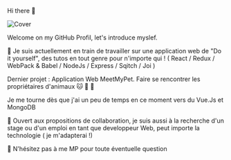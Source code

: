 Hi there :wave:

![Cover](https://github.com/VirgileJoinville/VirgileJoinville/img/header.png)

Welcome on my GitHub Profil, let's introduce myslef.

:construction: Je suis actuellement en train de travailler sur une application web de "Do it yourself", des tutos en tout genre pour n'importe qui !
( React / Redux / WebPack & Babel / NodeJs / Express / Sqitch / Joi ) 

Dernier projet : Application Web MeetMyPet. Faire se rencontrer les propriétaires d'animaux  :cat: :dog: :horse:

Je me tourne dès que j'ai un peu de temps en ce moment vers du Vue.Js et MongoDB

:open_hands: Ouvert aux propositions de collaboration, je suis aussi à la recherche d'un stage ou d'un emploi en tant que developpeur Web, peut importe la technologie ( je m'adapterai !)

:incoming_envelope: N'hésitez pas à me MP pour toute éventuelle question
